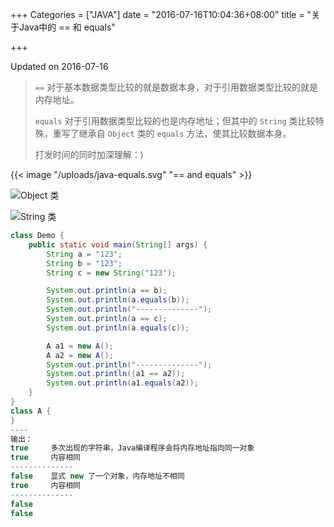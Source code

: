 +++
Categories = ["JAVA"]
date = "2016-07-16T10:04:36+08:00"
title = "关于Java中的 == 和 equals"

+++

<!--more-->

Updated on 2016-07-16

> `==` 对于基本数据类型比较的就是数据本身，对于引用数据类型比较的就是内存地址。
>
> `equals` 对于引用数据类型比较的也是内存地址；但其中的 `String` 类比较特殊，重写了继承自 `Object` 类的 `equals` 方法，使其比较数据本身。
>
> 打发时间的同时加深理解：)

{{< image "/uploads/java-equals.svg" "== and equals" >}}

![](/uploads/java-equals-object.png "Object 类")

![](/uploads/java-equals-string.png "String 类")

```java
class Demo {
    public static void main(String[] args) {
        String a = "123";
        String b = "123";
        String c = new String("123");

        System.out.println(a == b);
        System.out.println(a.equals(b));
        System.out.println("--------------");
        System.out.println(a == c);
        System.out.println(a.equals(c));

        A a1 = new A();
        A a2 = new A();
        System.out.println("--------------");
        System.out.println((a1 == a2));
        System.out.println(a1.equals(a2));
    }
}
class A {
}
----
输出：
true     多次出现的字符串，Java编译程序会将内存地址指向同一对象
true     内容相同
--------------
false    显式 new 了一个对象，内存地址不相同
true     内容相同
--------------
false
false
```